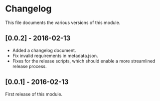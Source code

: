 Changelog
=========

This file documents the various versions of this module.

[0.0.2] - 2016-02-13
--------------------

- Added a changelog document.
- Fix invalid requirements in metadata.json.
- Fixes for the release scripts, which should enable a more streamlined release process.

[0.0.1] - 2016-02-13
--------------------

First release of this module.

